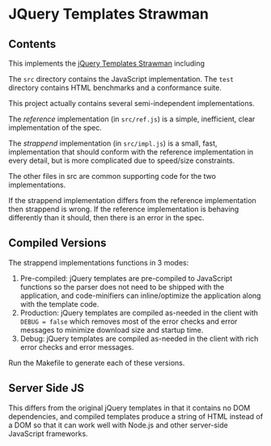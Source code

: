 # JQuery Templates Strawman

## Contents

This implements the [jQuery Templates Strawman](http://wiki.jqueryui.com/w/page/37898666/Template)
including 

The `src` directory contains the JavaScript implementation.
The `test` directory contains HTML benchmarks and a conformance suite.

This project actually contains several semi-independent implementations.

The _reference_ implementation (in `src/ref.js`) is a simple, inefficient, clear implementation of the spec.

The _strappend_ implementation (in `src/impl.js`) is a small, fast, implementation that should conform
with the reference implementation in every detail, but is more complicated due to speed/size constraints.

The other files in src are common supporting code for the two implementations.

If the strappend implementation differs from the reference implementation then strappend is wrong.
If the reference implementation is behaving differently than it should, then there is an error in the spec.

## Compiled Versions

The strappend implementations functions in 3 modes:

1. Pre-compiled: jQuery templates are pre-compiled to JavaScript functions so the parser does not need to be shipped with the application, and code-minifiers can inline/optimize the application along with the template code.
2. Production: jQuery templates are compiled as-needed in the client with `DEBUG = false` which removes most of the error checks and error messages to minimize download size and startup time.
3. Debug: jQuery templates are compiled as-needed in the client with rich error checks and error messages.

Run the Makefile to generate each of these versions.

## Server Side JS

This differs from the original jQuery templates in that it contains no
DOM dependencies, and compiled templates produce a string of HTML
instead of a DOM so that it can work well with Node.js and other server-side
JavaScript frameworks.
